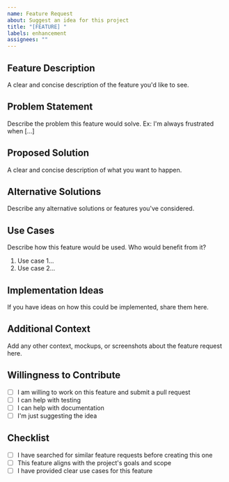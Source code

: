 ```yaml
---
name: Feature Request
about: Suggest an idea for this project
title: "[FEATURE] "
labels: enhancement
assignees: ""
---
```


## Feature Description

A clear and concise description of the feature you'd like to see.

## Problem Statement

Describe the problem this feature would solve. Ex: I'm always frustrated when [...]

## Proposed Solution

A clear and concise description of what you want to happen.

## Alternative Solutions

Describe any alternative solutions or features you've considered.

## Use Cases

Describe how this feature would be used. Who would benefit from it?

1. Use case 1...
2. Use case 2...

## Implementation Ideas

If you have ideas on how this could be implemented, share them here.

## Additional Context

Add any other context, mockups, or screenshots about the feature request here.

## Willingness to Contribute

- [ ] I am willing to work on this feature and submit a pull request
- [ ] I can help with testing
- [ ] I can help with documentation
- [ ] I'm just suggesting the idea

## Checklist

- [ ] I have searched for similar feature requests before creating this one
- [ ] This feature aligns with the project's goals and scope
- [ ] I have provided clear use cases for this feature
